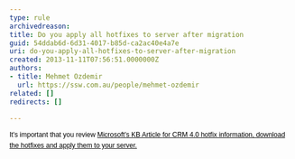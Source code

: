 ```yaml
---
type: rule
archivedreason: 
title: Do you apply all hotfixes to server after migration
guid: 54ddab6d-6d31-4017-b85d-ca2ac40e4a7e
uri: do-you-apply-all-hotfixes-to-server-after-migration
created: 2013-11-11T07:56:51.0000000Z
authors:
- title: Mehmet Ozdemir
  url: https://ssw.com.au/people/mehmet-ozdemir
related: []
redirects: []

---
```



<p>
   <span style="color&#58;#000000;font-family&#58;verdana, sans-serif;font-size&#58;12px;line-height&#58;16.7969px;">​It's important that you review </span><a href="https&#58;//support.microsoft.com/en-us/topic/microsoft-dynamics-crm-4-0-updates-and-hotfixes-4a09e305-7d54-7a7b-005b-cb73a3ce0bd8"><span style="color&#58;#000000;font-family&#58;verdana, sans-serif;font-size&#58;12px;line-height&#58;16.7969px;">Microsoft's KB Article</span><span style="color&#58;#000000;font-family&#58;verdana, sans-serif;font-size&#58;12px;line-height&#58;16.7969px;">&#160;​</span><span style="color&#58;#000000;font-family&#58;verdana, sans-serif;font-size&#58;12px;line-height&#58;16.7969px;">for CRM 4.0 hotfix information, download the hotfixes and apply them to your server.​</span>​</a></p>
<br><excerpt class='endintro'></excerpt><br>



